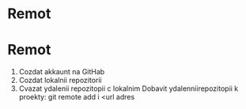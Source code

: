 # Remot
# Remot
1. Cozdat akkaunt na GitHab
2. Cozdat lokalnii repozitorii
3. Cvazat ydalenii repozitopii c lokalnim
Dobavit ydalenniirepozitopii k proekty:
git remote add <ima repozitoria> i <url adres
                                        
